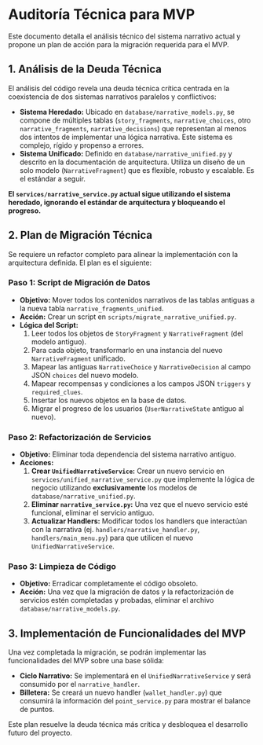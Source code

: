 # Auditoría Técnica para MVP

Este documento detalla el análisis técnico del sistema narrativo actual y propone un plan de acción para la migración requerida para el MVP.

## 1. Análisis de la Deuda Técnica

El análisis del código revela una deuda técnica crítica centrada en la coexistencia de dos sistemas narrativos paralelos y conflictivos:

*   **Sistema Heredado:** Ubicado en `database/narrative_models.py`, se compone de múltiples tablas (`story_fragments`, `narrative_choices`, otro `narrative_fragments`, `narrative_decisions`) que representan al menos dos intentos de implementar una lógica narrativa. Este sistema es complejo, rígido y propenso a errores.
*   **Sistema Unificado:** Definido en `database/narrative_unified.py` y descrito en la documentación de arquitectura. Utiliza un diseño de un solo modelo (`NarrativeFragment`) que es flexible, robusto y escalable. Es el estándar a seguir.

**El `services/narrative_service.py` actual sigue utilizando el sistema heredado, ignorando el estándar de arquitectura y bloqueando el progreso.**

## 2. Plan de Migración Técnica

Se requiere un refactor completo para alinear la implementación con la arquitectura definida. El plan es el siguiente:

### Paso 1: Script de Migración de Datos

*   **Objetivo:** Mover todos los contenidos narrativos de las tablas antiguas a la nueva tabla `narrative_fragments_unified`.
*   **Acción:** Crear un script en `scripts/migrate_narrative_unified.py`.
*   **Lógica del Script:**
    1.  Leer todos los objetos de `StoryFragment` y `NarrativeFragment` (del modelo antiguo).
    2.  Para cada objeto, transformarlo en una instancia del nuevo `NarrativeFragment` unificado.
    3.  Mapear las antiguas `NarrativeChoice` y `NarrativeDecision` al campo JSON `choices` del nuevo modelo.
    4.  Mapear recompensas y condiciones a los campos JSON `triggers` y `required_clues`.
    5.  Insertar los nuevos objetos en la base de datos.
    6.  Migrar el progreso de los usuarios (`UserNarrativeState` antiguo al nuevo).

### Paso 2: Refactorización de Servicios

*   **Objetivo:** Eliminar toda dependencia del sistema narrativo antiguo.
*   **Acciones:**
    1.  **Crear `UnifiedNarrativeService`:** Crear un nuevo servicio en `services/unified_narrative_service.py` que implemente la lógica de negocio utilizando **exclusivamente** los modelos de `database/narrative_unified.py`.
    2.  **Eliminar `narrative_service.py`:** Una vez que el nuevo servicio esté funcional, eliminar el servicio antiguo.
    3.  **Actualizar Handlers:** Modificar todos los handlers que interactúan con la narrativa (ej. `handlers/narrative_handler.py`, `handlers/main_menu.py`) para que utilicen el nuevo `UnifiedNarrativeService`.

### Paso 3: Limpieza de Código

*   **Objetivo:** Erradicar completamente el código obsoleto.
*   **Acción:** Una vez que la migración de datos y la refactorización de servicios estén completadas y probadas, eliminar el archivo `database/narrative_models.py`.

## 3. Implementación de Funcionalidades del MVP

Una vez completada la migración, se podrán implementar las funcionalidades del MVP sobre una base sólida:

*   **Ciclo Narrativo:** Se implementará en el `UnifiedNarrativeService` y será consumido por el `narrative_handler`.
*   **Billetera:** Se creará un nuevo handler (`wallet_handler.py`) que consumirá la información del `point_service.py` para mostrar el balance de puntos.

Este plan resuelve la deuda técnica más crítica y desbloquea el desarrollo futuro del proyecto.

